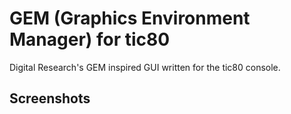 # GEM (Graphics Environment Manager) for tic80

Digital Research's GEM inspired GUI written for the tic80 console.

## Screenshots
